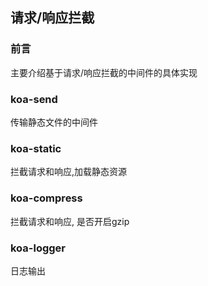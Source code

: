 ## 请求/响应拦截

### 前言
主要介绍基于请求/响应拦截的中间件的具体实现


### koa-send 
传输静态文件的中间件



### koa-static 
拦截请求和响应,加载静态资源


### koa-compress 
拦截请求和响应, 是否开启gzip


### koa-logger 
日志输出

